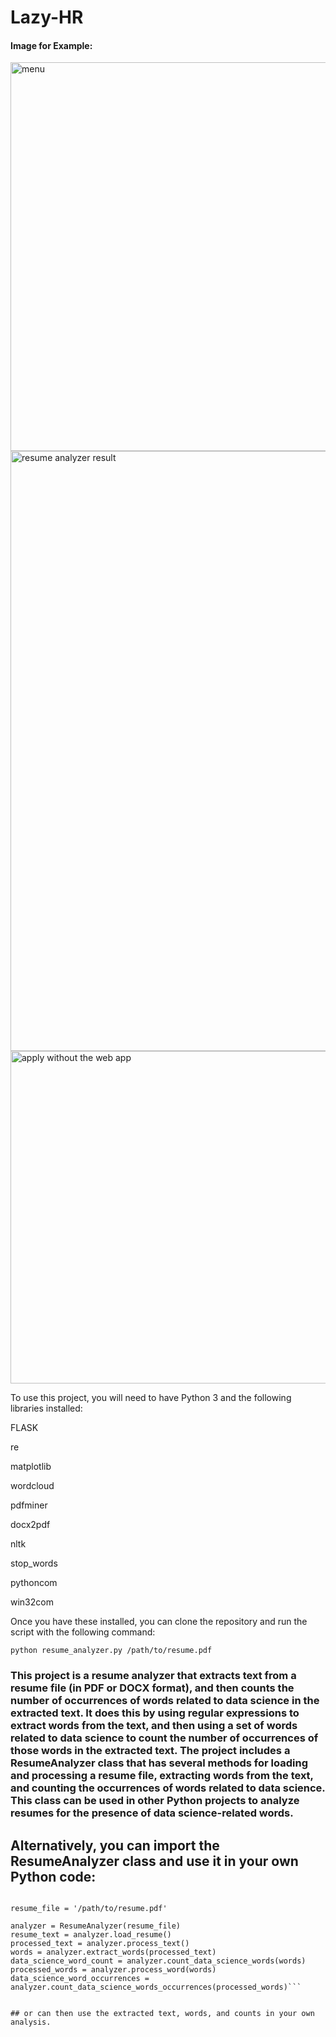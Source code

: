 # Lazy-HR


#### Image for Example:

<img width="622" alt="menu" src="https://user-images.githubusercontent.com/57616193/207872843-717822e3-1bb9-4e27-b12a-96adf495a246.PNG">

<img width="960" alt="resume analyzer result" src="https://user-images.githubusercontent.com/57616193/207872882-549e064e-9885-4586-b0ab-3d9154627e19.PNG">

<img width="532" alt="apply without the web app" src="https://user-images.githubusercontent.com/57616193/207872908-2929f84b-402f-42b1-8327-7da34a82f57d.PNG">





To use this project, you will need to have Python 3 and the following libraries installed:

FLASK

re

matplotlib

wordcloud

pdfminer

docx2pdf

nltk

stop_words

pythoncom

win32com

Once you have these installed, you can clone the repository and run the script with the following command:

```python resume_analyzer.py /path/to/resume.pdf ```

### This project is a resume analyzer that extracts text from a resume file (in PDF or DOCX format), and then counts the number of occurrences of words related to data science in the extracted text. It does this by using regular expressions to extract words from the text, and then using a set of words related to data science to count the number of occurrences of those words in the extracted text. The project includes a ResumeAnalyzer class that has several methods for loading and processing a resume file, extracting words from the text, and counting the occurrences of words related to data science. This class can be used in other Python projects to analyze resumes for the presence of data science-related words.

## Alternatively, you can import the ResumeAnalyzer class and use it in your own Python code:


```from resume_analyzer import ResumeAnalyzer

resume_file = '/path/to/resume.pdf'

analyzer = ResumeAnalyzer(resume_file)
resume_text = analyzer.load_resume()
processed_text = analyzer.process_text()
words = analyzer.extract_words(processed_text)
data_science_word_count = analyzer.count_data_science_words(words)
processed_words = analyzer.process_word(words)
data_science_word_occurrences = analyzer.count_data_science_words_occurrences(processed_words)```


## or can then use the extracted text, words, and counts in your own analysis.


